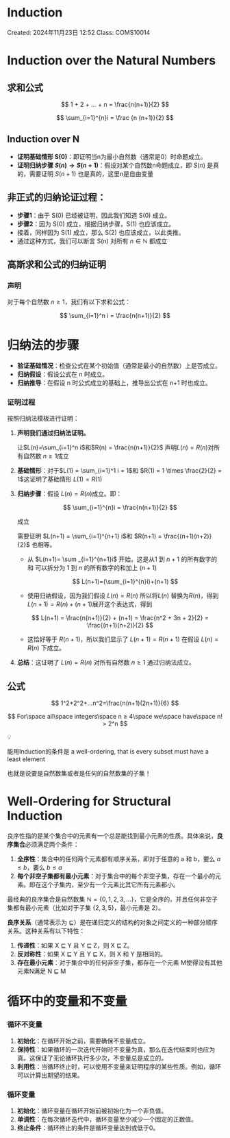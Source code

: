 # Induction

Created: 2024年11月23日 12:52
Class: COMS10014

# Induction over the Natural Numbers

## 求和公式

$$
1 + 2 + ... + n = \frac{n(n+1)}{2}
$$

$$
\sum_{i=1}^{n}i = \frac {n (n+1)}{2} 
$$

## Induction over N

- **证明基础情形 S(0)**：即证明当n为最小自然数（通常是0）时命题成立。
- **证明归纳步骤 $S(n) \rightarrow S(n+1)$**：假设对某个自然数n命题成立，即 $S(n)$ 是真的，需要证明 $S(n+1)$ 也是真的，这里n是自由变量

## 非正式的归纳论证过程：

- **步骤1**：由于 S(0) 已经被证明，因此我们知道 S(0) 成立。
- **步骤2**：因为 S(0) 成立，根据归纳步骤，S(1) 也应该成立。
- 接着，同样因为 S(1) 成立，那么 S(2) 也应该成立，以此类推。
- 通过这种方式，我们可以断言 S(n) 对所有 $n \in \mathbb{N}$ 都成立

## 高斯求和公式的归纳证明

### 声明

对于每个自然数 $n \geq 1$，我们有以下求和公式：

$$
\sum_{i=1}^n i = \frac{n(n+1)}{2}
$$

# 归纳法的步骤

- **验证基础情况**：检查公式在某个初始值（通常是最小的自然数）上是否成立。
- **归纳假设**：假设公式在 n 时成立。
- **归纳推导**：在假设 n 时公式成立的基础上，推导出公式在 n+1 时也成立。

### 证明过程

按照归纳法模板进行证明：

1. **声明我们通过归纳法证明。** 
    
    让$L(n)=\sum_{i=1}^n i$和$R(n) = \frac{n(n+1)}{2}$ 声明$L(n)=R(n)$对所有自然数 $n \geq 1$成立
    
2. **基础情形**：对于$L(1) = \sum_{i=1}^1 i = 1$和 $R(1) = 1 \times \frac{2}{2} = 1$这证明了基础情形 $L(1) = R(1)$
3. **归纳步骤**：假设 $L(n) = R(n)$成立。即：
    
    $$
    \sum_{i=1}^{n}i = \frac{n(n+1)}{2}
    $$
    
    成立
    
    需要证明 $L(n+1) = \sum_{i=1}^{n+1} i$和 $R(n+1) = \frac{(n+1)(n+2)}{2}$ 也相等。
    
    - 从 $L(n+1)= \sum _{i=1}^{n+1}i$ 开始，这是从$1$ 到 $n+1$ 的所有数字的和 可以拆分为 $1$ 到 $n$ 的所有数字的和加上 $(n+1)$
        
        $$
        L(n+1)=(\sum_{i=1}^{n}i)+(n+1)
        $$
        
    - 使用归纳假设，因为我们假设 $L(n) = R(n)$ 所以将$L(n)$ 替换为$R(n)$，得到$L(n+1)=R(n)+(n+1)$展开这个表达式，得到
    
    $$
    L(n+1) = \frac{n(n+1)}{2} + (n+1) = \frac{n^2 + 3n + 2}{2} = \frac{(n+1)(n+2)}{2}
    $$
    
    - 这恰好等于 $R(n+1)$，所以我们显示了 $L(n+1)=R(n+1)$ 在假设 $L(n)=R(n)$ 下成立。
4. **总结**：这证明了 $L(n)=R(n)$ 对所有自然数 $n \geq 1$ 通过归纳法成立。

## 公式

$$
1^2+2^2+...n^2=\frac{n(n+1)(2n+1)}{6}
$$

$$
For\space all\space integers\space n ≥ 4\space we\space have\space n! > 2^n
$$

<aside>
💡

能用Induction的条件是 a well-ordering, that is every subset must have a least element

也就是说要是自然数集或者是任何的自然数集的子集！

</aside>

# Well-Ordering for Structural Induction

良序性指的是某个集合中的元素有一个总是能找到最小元素的性质。具体来说，**良序集合**必须满足两个条件：

1. **全序性**：集合中的任何两个元素都有顺序关系，即对于任意的 a 和 b，要么 $a≤b$，要么 $b≤a$
2. **每个非空子集都有最小元素**：对于集合中的每个非空子集，存在一个最小的元素。即在这个子集内，至少有一个元素比其它所有元素都小。

最经典的良序集合是自然数集 $\mathbb{N} = \{ 0, 1, 2, 3, \dots \}$，它是全序的，并且任何非空子集都有最小元素（比如对于子集 $\{ 2, 3, 5 \}$，最小元素是 2）。

**良序关系**（通常表示为 ⊑）是在递归定义的结构的对象之间定义的一种部分顺序关系。这种关系有以下特性：

1. **传递性**：如果 X ⊑ Y 且 Y ⊑ Z，则 X ⊑ Z。
2. **反对称性**：如果 X ⊑ Y 且 Y ⊑ X，则 X 和 Y 是相同的。
3. **存在最小元素**：对于集合中的任何非空子集，都存在一个元素 M使得没有其他元素N满足 N ⊑ M

# 循环中的变量和不变量

### 循环不变量

1. **初始化**：在循环开始之前，需要确保不变量成立。
2. **保持性**：如果循环的一次迭代开始时不变量为真，那么在迭代结束时也应为真。这保证了无论循环执行多少次，不变量总是成立的。
3. **利用性**：当循环终止时，可以使用不变量来证明程序的某些性质。例如，循环可以计算出期望的结果。

### 循环变量

1. **初始化**：循环变量在循环开始前被初始化为一个非负值。
2. **单调性**：在每次循环迭代中，循环变量至少减少一个固定的正数值。
3. **终止条件**：循环终止的条件是循环变量达到或低于0。
